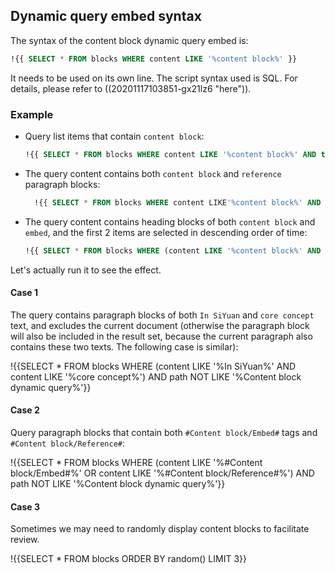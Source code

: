 ## Dynamic query embed syntax

The syntax of the content block dynamic query embed is:

```sql
!{{ SELECT * FROM blocks WHERE content LIKE '%content block%' }}
```

It needs to be used on its own line. The script syntax used is SQL. For details, please refer to ((20201117103851-gx21lz6 "here")).

### Example

* Query list items that contain `content block`:

  ```sql
  !{{ SELECT * FROM blocks WHERE content LIKE '%content block%' AND type = 'NodeListItem' }}
  ```
* The query content contains both `content block` and `reference` paragraph blocks:

  ```sql
    !{{ SELECT * FROM blocks WHERE content LIKE'%content block%' AND content LIKE'%reference%' }}
  ```
* The query content contains heading blocks of both `content block` and `embed`, and the first 2 items are selected in descending order of time:

  ```sql
  !{{ SELECT * FROM blocks WHERE (content LIKE '%content block%' AND content LIKE '%embed%') AND type ='NodeHeading' ORDER BY block_id DESC LIMIT 4 }}
  ```

Let's actually run it to see the effect.

#### Case 1

The query contains paragraph blocks of both `In SiYuan` and `core concept` text, and excludes the current document (otherwise the paragraph block will also be included in the result set, because the current paragraph also contains these two texts. The following case is similar):

!{{SELECT * FROM blocks WHERE (content LIKE '%In SiYuan%' AND content LIKE '%core concept%') AND path NOT LIKE '%Content block dynamic query%'}}

#### Case 2

Query paragraph blocks that contain both `#Content block/Embed#` tags and `#Content block/Reference#`:

!{{SELECT * FROM blocks WHERE (content LIKE '%#Content block/Embed#%' OR content LIKE '%#Content block/Reference#%') AND path NOT LIKE '%Content block dynamic query%'}}

#### Case 3

Sometimes we may need to randomly display content blocks to facilitate review.

!{{SELECT * FROM blocks ORDER BY random() LIMIT 3}}
